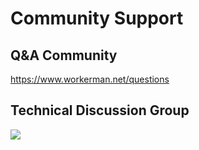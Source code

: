 # Community Support

## Q&A Community

https://www.workerman.net/questions

## Technical Discussion Group

![](../assets/img/webman-qun-qr.jpg)